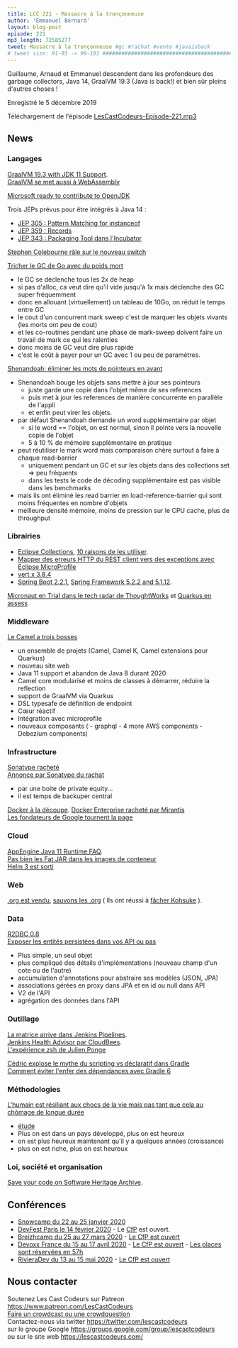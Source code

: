 ```yaml
---
title: LCC 221 - Massacre à la tronçonneuse
author: 'Emmanuel Bernard'
layout: blog-post
episode: 221
mp3_length: 72585277
tweet: Massacre à la tronçonneuse #gc #rachat #vente #javaisback
# tweet size: 91-93 -> 99-101 #######################################################################
---
```

Guillaume, Arnaud et Emmanuel descendent dans les profondeurs des garbage collectors, Java 14, GraalVM 19.3 (Java is back!) et bien sûr pleins d'autres choses !

Enregistré le 5 décembre 2019

Téléchargement de l'épisode [LesCastCodeurs-Episode-221.mp3](https://traffic.libsyn.com/lescastcodeurs/LesCastCodeurs-Episode-221.mp3)

## News

### Langages

[GraalVM 19.3 with JDK 11 Support](https://medium.com/graalvm/graalvm-19-3-0-dfdb6f4ec8ed).  
[GraalVM se met aussi à WebAssembly](https://medium.com/graalvm/announcing-graalwasm-a-webassembly-engine-in-graalvm-25cd0400a7f2)  

[Microsoft ready to contribute to OpenJDK](https://mail.openjdk.java.net/pipermail/discuss/2019-October/005173.html)  

Trois JEPs prévus pour être intégrés à Java 14 :

* [JEP 305 : Pattern Matching for instanceof](https://openjdk.java.net/jeps/305)  
* [JEP 359 : Records](https://openjdk.java.net/jeps/359)  
* [JEP 343 : Packaging Tool dans l'Incubator](https://openjdk.java.net/jeps/343)  

[Stephen Colebourne râle sur le nouveau switch](https://blog.joda.org/2019/11/java-switch-4-wrongs-dont-make-right.html)  

[Tricher le GC de Go avec du poids mort](https://blog.twitch.tv/en/2019/04/10/go-memory-ballast-how-i-learnt-to-stop-worrying-and-love-the-heap-26c2462549a2/)  

* le GC se déclenche tous les 2x de heap
* si pas d'alloc, ca veut dire qu'il vide jusqu'à 1x mais déclenche des GC super fréquemment
* donc en allouant (virtuellement) un tableau de 10Go, on réduit le temps entre GC
* le cout d'un concurrent mark sweep c'est de marquer les objets vivants (les morts ont peu de cout)
* et les co-routines pendant une phase de mark-sweep doivent faire un travail de mark ce qui les ralenties
* donc moins de GC veut dire plus rapide
* c'est le coût à payer pour un GC avec 1 ou peu de paramètres.

[Shenandoah: éliminer les mots de pointeurs en avant](https://developers.redhat.com/blog/2019/06/28/shenandoah-gc-in-jdk-13-part-2-eliminating-the-forward-pointer-word/)  

* Shenandoah bouge les objets sans mettre à jour ses pointeurs
    * juste garde une copie dans l'objet même de ses references
    * puis met à jour les references de manière concurrente en parallèle de l'appli
    * et enfin peut virer les objets.
* par défaut Shenandoah demande un word supplémentaire par objet
    * si le word == l'objet, on est normal, sinon il pointe vers la nouvelle copie de l'objet
    * 5 à 10 % de mémoire supplémentaire en pratique
* peut réutiliser le mark word mais comparaison chère surtout à faire à chaque read-barrier
    * uniquement pendant un GC et sur les objets dans des collections set => peu fréquents
    * dans les tests le code de décoding supplémentaire est pas visible dans les benchmarks
* mais ils ont éliminé les read barrier en load-reference-barrier qui sont moins fréquentes en nombre d'objets
* meilleure densité mémoire, moins de pression sur le CPU cache, plus de throughput

### Librairies

* [Eclipse Collections](https://github.com/eclipse/eclipse-collections), [10 raisons de les utiliser](https://medium.com/oracledevs/ten-reasons-to-use-eclipse-collections-91593104af9d).  
* [Mapper des erreurs HTTP du REST client vers des exceptions avec Eclipse MicroProfile](https://itnext.io/how-to-deal-with-4xx-5xx-responses-in-microprofile-rest-client-2e16559f542)  
* [vert.x 3.8.4](https://vertx.io/blog/eclipse-vert-x-3-8-4/)  
* [Spring Boot 2.2.1](https://spring.io/blog/2019/11/07/spring-boot-2-2-1-available-now), [Spring Framework 5.2.2 and 5.1.12](https://spring.io/blog/2019/12/03/spring-framework-5-2-2-and-5-1-12-available-now). 

[Micronaut en Trial dans le tech radar de ThoughtWorks](https://www.thoughtworks.com/radar/languages-and-frameworks?blipid=201904032) et [Quarkus en assess](https://www.thoughtworks.com/radar/languages-and-frameworks/quarkus)  


### Middleware

[Le Camel a trois bosses](https://camel.apache.org/blog/Camel3-Whatsnew/)  

* un ensemble de projets (Camel, Camel K, Camel extensions pour Quarkus)
* nouveau site web
* Java 11 support et abandon de Java 8 durant 2020
* Camel core modularisé et moins de classes à démarrer, réduire la reflection
* support de GraalVM via Quarkus
* DSL typesafe de définition de endpoint
* Cœur réactif
* Intégration avec microprofile
* nouveaux composants ( - graphql - 4 more AWS components - Debezium components)

### Infrastructure

[Sonatype racheté](https://techcrunch.com/2019/11/18/sonatype-acquired/)  
[Annonce par Sonatype du rachat](https://blog.sonatype.com/vista-acquires-a-majority-interest-in-sonatype)  

* par une boite de private equity...
* il est temps de backuper central

[Docker à la découpe](https://www.docker.com/press-release/docker-new-direction). [Docker Enterprise racheté par Mirantis](https://techcrunch.com/2019/11/13/mirantis-acquires-docker-enterprise/)  
[Les fondateurs de Google tournent la page](https://www.blog.google/inside-google/alphabet/letter-from-larry-and-sergey/)  

### Cloud

[AppEngine Java 11 Runtime FAQ](https://ludoch.github.io/java11.html).   
[Pas bien les Fat JAR dans les images de conteneur](https://phauer.com/2019/no-fat-jar-in-docker-image/)  
[Helm 3 est sorti](https://helm.sh/blog/helm-3-released/)  

### Web

[.org est vendu](https://www.theregister.co.uk/2019/11/20/org_registry_sale_shambles/), [sauvons les .org](https://savedotorg.org/)  ( Ils ont réussi à [fâcher Kohsuke](https://givesignup.blog/2019/11/24/org-for-profit/) ).   

### Data

[R2DBC 0.8](https://r2dbc.io/2019/12/02/r2dbc-0-8-0-goes-ga)  
[Exposer les entités persistées dans vos API ou pas](https://thoughts-on-java.org/dont-expose-entities-in-api/)  

* Plus simple, un seul objet
* plus compliqué des détails d'implémentations (nouveau champ d'un cote ou de l'autre)
* accumulation d'annotations pour abstraire ses modèles (JSON, JPA)
* associations gérées en proxy dans JPA et en id ou null dans API
* V2 de l'API
* agrégation des données dans l'API

### Outillage

[La matrice arrive dans Jenkins Pipelines](https://jenkins.io/blog/2019/11/22/welcome-to-the-matrix/).  
[Jenkins Health Advisor par CloudBees](https://jenkins.io/blog/2019/11/22/jenkins-health-advisor-by-cloudbees/).   
[L'expérience zsh de Julien Ponge](https://julien.ponge.org/blog/a-good-terminal-experience-with-iterm2-and-zsh-on-macos/)  

[Cédric explose le mythe du scripting vs déclaratif dans Gradle](https://melix.github.io/blog/2019/11/gradle-scripting.html)  
[Comment éviter l'enfer des dépendances avec Gradle 6](https://blog.gradle.org/avoiding-dependency-hell-gradle-6)  

### Méthodologies

[L'humain est résiliant aux chocs de la vie mais pas tant que cela au chômage de longue durée](https://twitter.com/DKThomp/status/1201177826428215297)  

* [étude](https://ourworldindata.org/happiness-and-life-satisfaction)
* Plus on est dans un pays développé, plus on est heureux
* on est plus heureux maintenant qu'il y a quelques années (croissance)
* plus on est riche, plus on est heureux

### Loi, société et organisation

[Save your code on Software Heritage Archive](https://archive.softwareheritage.org/save/).  

## Conférences

* [Snowcamp du 22 au 25 janvier 2020](https://snowcamp.io/fr/)
* [DevFest Paris le 14 février 2020](https://devfest.gdgparis.com/) - Le [CfP](https://conference-hall.io/public/event/ODBtjOW9rpElZKnhzuXF) est ouvert.
* [Breizhcamp du 25 au 27 mars 2020](https://www.breizhcamp.org/) - [Le CfP est ouvert](https://breizhcamp.cfp.io)   
* [Devoxx France du 15 au 17 avril 2020](https://www.devoxx.fr/) - [Le CfP est ouvert](http://cfp.devoxx.fr/) - [Les places sont réservées en 57h](https://reg.devoxx.fr/)   
* [RivieraDev du 13 au 15 mai 2020](https://rivieradev.fr/) - [Le CfP est ouvert](https://conference-hall.io/public/event/93yz1UrcsugPKYsoxJjL)   

## Nous contacter

Soutenez Les Cast Codeurs sur Patreon <https://www.patreon.com/LesCastCodeurs>  
[Faire un crowdcast ou une crowdquestion](https://lescastcodeurs.com/crowdcasting/)  
Contactez-nous via twitter <https://twitter.com/lescastcodeurs>  
sur le groupe Google <https://groups.google.com/group/lescastcodeurs>  
ou sur le site web <https://lescastcodeurs.com/>
